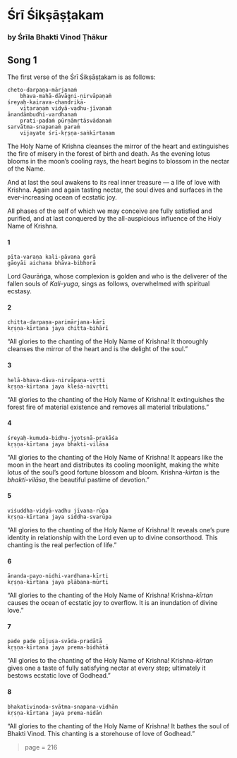# Śrī Śikṣāṣṭakam

### by Śrīla Bhakti Vinod Ṭhākur

## Song 1

The first verse of the Śrī Śikṣāṣṭakam is as follows:

    cheto-darpaṇa-mārjanaṁ
        bhava-mahā-dāvāgni-nirvāpaṇaṁ
    śreyaḥ-kairava-chandrikā-
        vitaraṇaṁ vidyā-vadhu-jīvanaṁ
    ānandāmbudhi-vardhanaṁ
        prati-padaṁ pūrṇāmṛtāsvādanaṁ
    sarvātma-snapanaṁ paraṁ
        vijayate śrī-kṛṣṇa-saṅkīrtanam

The Holy Name of Krishna cleanses the mirror of the heart and extinguishes the fire of misery in the forest of birth and death. As the evening lotus blooms in the moon’s cooling rays, the heart begins to blossom in the nectar of the Name.

And at last the soul awakens to its real inner treasure — a life of love with Krishna. Again and again tasting nectar, the soul dives and surfaces in the ever-increasing ocean of ecstatic joy.

All phases of the self of which we may conceive are fully satisfied and purified, and at last conquered by the all-auspicious influence of the Holy Name of Krishna.

#### 1

    pīta-varaṇa kali-pāvana gorā
    gāoyāi aichana bhāva-bibhorā

Lord Gaurāṅga, whose complexion is golden and who is the deliverer of the fallen souls of *Kali-yuga*, sings as follows, overwhelmed with spiritual ecstasy.

#### 2

    chitta-darpaṇa-parimārjana-kārī
    kṛṣṇa-kīrtana jaya chitta-bihārī

“All glories to the chanting of the Holy Name of Krishna! It thoroughly cleanses the mirror of the heart and is the delight of the soul.”

#### 3

    helā-bhava-dāva-nirvāpaṇa-vṛtti
    kṛṣṇa-kīrtana jaya kleśa-nivṛtti

“All glories to the chanting of the Holy Name of Krishna! It extinguishes the forest fire of material existence and removes all material tribulations.”

#### 4

    śreyaḥ-kumuda-bidhu-jyotsnā-prakāśa
    kṛṣṇa-kīrtana jaya bhakti-vilāsa

“All glories to the chanting of the Holy Name of Krishna! It appears like the moon in the heart and distributes its cooling moonlight, making the white lotus of the soul’s good fortune blossom and bloom. Krishna-*kīrtan* is the *bhakti-vilāsa*, the beautiful pastime of devotion.”

#### 5

    viśuddha-vidyā-vadhu jīvana-rūpa
    kṛṣṇa-kīrtana jaya siddha-svarūpa

“All glories to the chanting of the Holy Name of Krishna! It reveals one’s pure identity in relationship with the Lord even up to divine consorthood. This chanting is the real perfection of life.”

#### 6

    ānanda-payo-nidhi-vardhana-kīrti
    kṛṣṇa-kīrtana jaya plābana-mūrti

“All glories to the chanting of the Holy Name of Krishna! Krishna-*kīrtan* causes the ocean of ecstatic joy to overflow. It is an inundation of divine love.”

#### 7

    pade pade pījuṣa-svāda-pradātā
    kṛṣṇa-kīrtana jaya prema-bidhātā

“All glories to the chanting of the Holy Name of Krishna! Krishna-*kīrtan* gives one a taste of fully satisfying nectar at every step; ultimately it bestows ecstatic love of Godhead.”

#### 8

    bhakativinoda-svātma-snapana-vidhān
    kṛṣṇa-kīrtana jaya prema-nidān

“All glories to the chanting of the Holy Name of Krishna! It bathes the soul of Bhakti Vinod. This chanting is a storehouse of love of Godhead.”


> page = 216